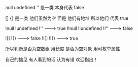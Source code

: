 null undefined '' 是一类
本身代表 false

[]  {}  是一类
他们虽然为空 但是 他们有地址 所以他们 代表 true

!null !undefined !''  ---> true
!!null !!undefined !!'' ---> false

![] !{}  ---> false
!![] !!{} ---> true

所以判断是否为空数组 用长度
是否为空对象 用可枚举属性

自己的拙见 有人看到的话 认为有错 欢迎指出！

